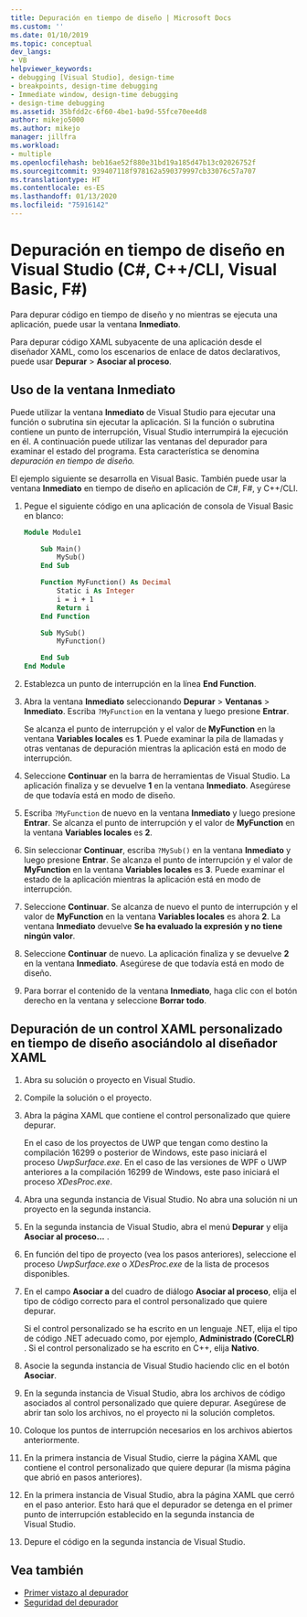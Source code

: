 ```yaml
---
title: Depuración en tiempo de diseño | Microsoft Docs
ms.custom: ''
ms.date: 01/10/2019
ms.topic: conceptual
dev_langs:
- VB
helpviewer_keywords:
- debugging [Visual Studio], design-time
- breakpoints, design-time debugging
- Immediate window, design-time debugging
- design-time debugging
ms.assetid: 35bfdd2c-6f60-4be1-ba9d-55fce70ee4d8
author: mikejo5000
ms.author: mikejo
manager: jillfra
ms.workload:
- multiple
ms.openlocfilehash: beb16ae52f880e31bd19a185d47b13c02026752f
ms.sourcegitcommit: 939407118f978162a590379997cb33076c57a707
ms.translationtype: HT
ms.contentlocale: es-ES
ms.lasthandoff: 01/13/2020
ms.locfileid: "75916142"
---
```

# <a name="debug-at-design-time-in-visual-studio-c-ccli-visual-basic-f"></a>Depuración en tiempo de diseño en Visual Studio (C#, C++/CLI, Visual Basic, F#)

Para depurar código en tiempo de diseño y no mientras se ejecuta una aplicación, puede usar la ventana **Inmediato**.

Para depurar código XAML subyacente de una aplicación desde el diseñador XAML, como los escenarios de enlace de datos declarativos, puede usar **Depurar** > **Asociar al proceso**.

## <a name="use-the-immediate-window"></a>Uso de la ventana Inmediato

Puede utilizar la ventana **Inmediato** de Visual Studio para ejecutar una función o subrutina sin ejecutar la aplicación. Si la función o subrutina contiene un punto de interrupción, Visual Studio interrumpirá la ejecución en él. A continuación puede utilizar las ventanas del depurador para examinar el estado del programa. Esta característica se denomina *depuración en tiempo de diseño.*

El ejemplo siguiente se desarrolla en Visual Basic. También puede usar la ventana **Inmediato** en tiempo de diseño en aplicación de C#, F#, y C++/CLI.

1. Pegue el siguiente código en una aplicación de consola de Visual Basic en blanco:

   ```vb
   Module Module1

       Sub Main()
           MySub()
       End Sub

       Function MyFunction() As Decimal
           Static i As Integer
           i = i + 1
           Return i
       End Function

       Sub MySub()
           MyFunction()

       End Sub
   End Module
   ```

1. Establezca un punto de interrupción en la línea **End Function**.

1. Abra la ventana **Inmediato** seleccionando **Depurar** > **Ventanas** > **Inmediato**. Escriba `?MyFunction` en la ventana y luego presione **Entrar**.

   Se alcanza el punto de interrupción y el valor de **MyFunction** en la ventana **Variables locales** es **1**. Puede examinar la pila de llamadas y otras ventanas de depuración mientras la aplicación está en modo de interrupción.

1. Seleccione **Continuar** en la barra de herramientas de Visual Studio. La aplicación finaliza y se devuelve **1** en la ventana **Inmediato**. Asegúrese de que todavía está en modo de diseño.

1. Escriba `?MyFunction` de nuevo en la ventana **Inmediato** y luego presione **Entrar**. Se alcanza el punto de interrupción y el valor de **MyFunction** en la ventana **Variables locales** es **2**.

1. Sin seleccionar **Continuar**, escriba `?MySub()` en la ventana **Inmediato** y luego presione **Entrar**. Se alcanza el punto de interrupción y el valor de **MyFunction** en la ventana **Variables locales** es **3**. Puede examinar el estado de la aplicación mientras la aplicación está en modo de interrupción.

1. Seleccione **Continuar**. Se alcanza de nuevo el punto de interrupción y el valor de **MyFunction** en la ventana **Variables locales** es ahora **2**. La ventana **Inmediato** devuelve **Se ha evaluado la expresión y no tiene ningún valor**.

1. Seleccione **Continuar** de nuevo. La aplicación finaliza y se devuelve **2** en la ventana **Inmediato**. Asegúrese de que todavía está en modo de diseño.

1. Para borrar el contenido de la ventana **Inmediato**, haga clic con el botón derecho en la ventana y seleccione **Borrar todo**.

## <a name="debug-a-custom-xaml-control-at-design-time-by-attaching-to-xaml-designer"></a>Depuración de un control XAML personalizado en tiempo de diseño asociándolo al diseñador XAML

1. Abra su solución o proyecto en Visual Studio.

1. Compile la solución o el proyecto.

1. Abra la página XAML que contiene el control personalizado que quiere depurar.

   En el caso de los proyectos de UWP que tengan como destino la compilación 16299 o posterior de Windows, este paso iniciará el proceso *UwpSurface.exe*. En el caso de las versiones de WPF o UWP anteriores a la compilación 16299 de Windows, este paso iniciará el proceso *XDesProc.exe*.

1. Abra una segunda instancia de Visual Studio. No abra una solución ni un proyecto en la segunda instancia.

1. En la segunda instancia de Visual Studio, abra el menú **Depurar** y elija **Asociar al proceso...** .

1. En función del tipo de proyecto (vea los pasos anteriores), seleccione el proceso *UwpSurface.exe* o *XDesProc.exe* de la lista de procesos disponibles.

1. En el campo **Asociar a** del cuadro de diálogo **Asociar al proceso**, elija el tipo de código correcto para el control personalizado que quiere depurar.

   Si el control personalizado se ha escrito en un lenguaje .NET, elija el tipo de código .NET adecuado como, por ejemplo, **Administrado (CoreCLR)** . Si el control personalizado se ha escrito en C++, elija **Nativo**.

1. Asocie la segunda instancia de Visual Studio haciendo clic en el botón **Asociar**.

1. En la segunda instancia de Visual Studio, abra los archivos de código asociados al control personalizado que quiere depurar. Asegúrese de abrir tan solo los archivos, no el proyecto ni la solución completos.

1. Coloque los puntos de interrupción necesarios en los archivos abiertos anteriormente.

1. En la primera instancia de Visual Studio, cierre la página XAML que contiene el control personalizado que quiere depurar (la misma página que abrió en pasos anteriores).

1. En la primera instancia de Visual Studio, abra la página XAML que cerró en el paso anterior. Esto hará que el depurador se detenga en el primer punto de interrupción establecido en la segunda instancia de Visual Studio.

1. Depure el código en la segunda instancia de Visual Studio.

## <a name="see-also"></a>Vea también
- [Primer vistazo al depurador](../debugger/debugger-feature-tour.md)
- [Seguridad del depurador](../debugger/debugger-security.md)